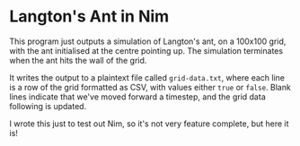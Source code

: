 # Langton's Ant in Nim

This program just outputs a simulation of Langton's ant, on a 100x100 grid, with the ant initialised at the centre pointing up.
The simulation terminates when the ant hits the wall of the grid.

It writes the output to a plaintext file called `grid-data.txt`, where each line is a row of the grid formatted as CSV, with values either `true` or `false`. Blank lines indicate that we've moved forward a timestep, and the grid data following is updated.

I wrote this just to test out Nim, so it's not very feature complete, but here it is!
